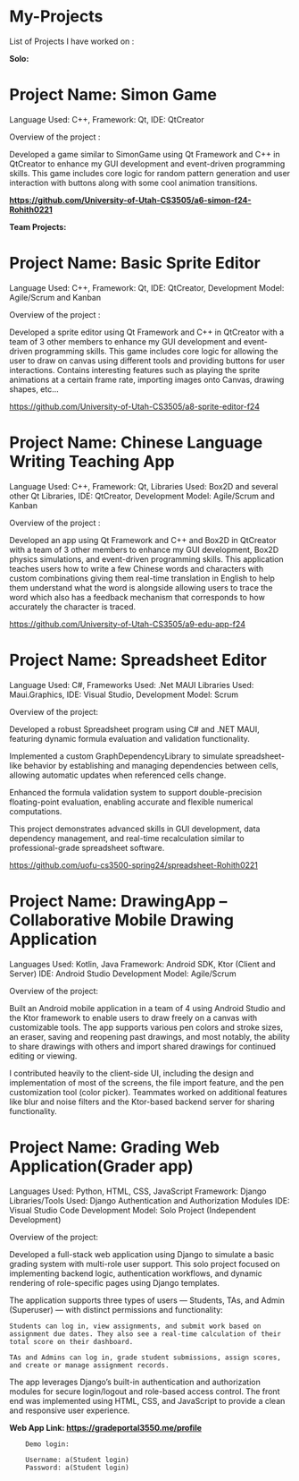 # My-Projects


List of Projects I have worked on :

**Solo:**

# Project Name: Simon Game

Language Used: C++,
Framework: Qt,
IDE: QtCreator

Overview of the project :

Developed a game similar to SimonGame using Qt Framework and C++ in QtCreator to enhance my GUI development and event-driven programming skills. This game includes core logic for random pattern generation and 
user interaction with buttons along with some cool animation transitions.

**https://github.com/University-of-Utah-CS3505/a6-simon-f24-Rohith0221**

**Team Projects:**

# Project Name: Basic Sprite Editor

Language Used: C++,
Framework: Qt,
IDE: QtCreator,
Development Model: Agile/Scrum and Kanban

Overview of the project :

Developed a sprite editor using Qt Framework and C++ in QtCreator with a team of 3 other members to enhance my GUI development and event-driven programming skills. This game includes core logic for allowing the user to draw on canvas using different tools and 
providing buttons for user interactions. Contains interesting features such as playing the sprite animations at a certain frame rate, importing images onto Canvas, drawing shapes, etc...

[https://github.com/University-of-Utah-CS3505/a8-sprite-editor-f24
](https://github.com/University-of-Utah-CS3505/a8-sprite-editor-f24)

# Project Name: Chinese Language Writing Teaching App

Language Used: C++,
Framework: Qt,
Libraries Used: Box2D and several other Qt Libraries,
IDE: QtCreator,
Development Model: Agile/Scrum and Kanban

Overview of the project :

Developed an app using Qt Framework and C++ and Box2D in QtCreator with a team of 3 other members to enhance my GUI development, Box2D physics simulations, and event-driven programming skills. This application teaches users how to write a few Chinese words and characters
with custom combinations giving them real-time translation in English to help them understand what the word is alongside allowing users to trace the word which also has a feedback mechanism that corresponds to how accurately the character is traced.

https://github.com/University-of-Utah-CS3505/a9-edu-app-f24

# Project Name: Spreadsheet Editor

Language Used: C#,
Frameworks Used: .Net MAUI
Libraries Used: Maui.Graphics,
IDE: Visual Studio,
Development Model: Scrum

Overview of the project:

Developed a robust Spreadsheet program using C# and .NET MAUI, featuring dynamic formula evaluation and validation functionality.

Implemented a custom GraphDependencyLibrary to simulate spreadsheet-like behavior by establishing and managing dependencies between cells, allowing automatic updates when referenced cells change.

Enhanced the formula validation system to support double-precision floating-point evaluation, enabling accurate and flexible numerical computations.

This project demonstrates advanced skills in GUI development, data dependency management, and real-time recalculation similar to professional-grade spreadsheet software.

https://github.com/uofu-cs3500-spring24/spreadsheet-Rohith0221


# Project Name: DrawingApp – Collaborative Mobile Drawing Application

Languages Used: Kotlin, Java
Framework: Android SDK, Ktor (Client and Server)
IDE: Android Studio
Development Model: Agile/Scrum

Overview of the project:

Built an Android mobile application in a team of 4 using Android Studio and the Ktor framework to enable users to draw freely on a canvas with customizable tools. The app supports various pen colors and stroke sizes, an eraser, saving and reopening past drawings, and most notably, the ability to share drawings with others and import shared drawings for continued editing or viewing.

I contributed heavily to the client-side UI, including the design and implementation of most of the screens, the file import feature, and the pen customization tool (color picker). Teammates worked on additional features like blur and noise filters and the Ktor-based backend server for sharing functionality.

# Project Name: Grading Web Application(Grader app)

Languages Used: Python, HTML, CSS, JavaScript
Framework: Django
Libraries/Tools Used: Django Authentication and Authorization Modules
IDE: Visual Studio Code
Development Model: Solo Project (Independent Development)

Overview of the project:

Developed a full-stack web application using Django to simulate a basic grading system with multi-role user support. This solo project focused on implementing backend logic, authentication workflows, and dynamic rendering of role-specific pages using Django templates.

The application supports three types of users — Students, TAs, and Admin (Superuser) — with distinct permissions and functionality:

    Students can log in, view assignments, and submit work based on assignment due dates. They also see a real-time calculation of their total score on their dashboard.

    TAs and Admins can log in, grade student submissions, assign scores, and create or manage assignment records.

The app leverages Django’s built-in authentication and authorization modules for secure login/logout and role-based access control. The front end was implemented using HTML, CSS, and JavaScript to provide a clean and responsive user experience.

**Web App Link: https://gradeportal3550.me/profile**

        Demo login:
        
        Username: a(Student login)
        Password: a(Student login)
